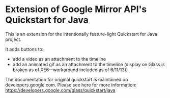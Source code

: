 Extension of Google Mirror API's Quickstart for Java
========================

This is an extension for the intentionally feature-light Quickstart for Java project.

It adds buttons to:

* add a video as an attachment to the timeline
* add an animated gif as an attachment to the timeline (display on Glass is broken as of XE6--workaround included as of 6/11/13))


The documentation for original quickstart is maintained on developers.google.com.
Please see here for more information:
https://developers.google.com/glass/quickstart/java

